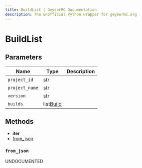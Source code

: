 ```yaml
---
title: BuildList | GeyserMC Documentation
description: The unofficial Python wrapper for geysermc.org
---
```


# BuildList

## Parameters

| Name           | Type                    | Description |
| -------------- | ----------------------- | ----------- |
| `project_id`   | str                     |             |
| `project_name` | str                     |             |
| `version`      | str                     |             |
| `builds`       | list[Build](./Build.md) |             |

## Methods

- **iter**
- [from_json](#from_json)

### `from_json`

UNDOCUMENTED

